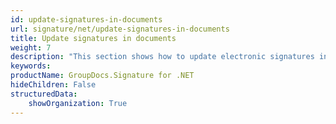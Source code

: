 ```yaml
---
id: update-signatures-in-documents
url: signature/net/update-signatures-in-documents
title: Update signatures in documents
weight: 7
description: "This section shows how to update electronic signatures in the documents."
keywords: 
productName: GroupDocs.Signature for .NET 
hideChildren: False
structuredData:
    showOrganization: True
---
```

